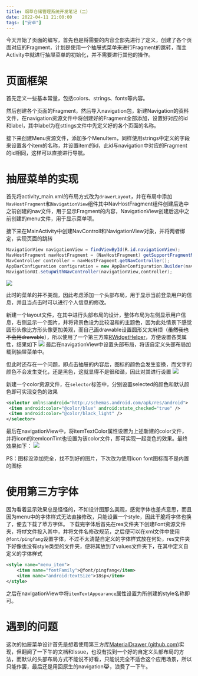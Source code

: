 ```yaml
---
title: 烟草仓储管理系统开发笔记（二）
date: 2022-04-11 21:00:00
tags: ["安卓"]
---
```

今天开始了页面的编写，首先也是将需要的内容全部先进行了定义，创建了各个页面对应的Fragment，计划是使用一个抽屉式菜单来进行Fragment的跳转，而主Activity中就进行抽屉菜单的初始化，并不需要进行其他的操作。
# 页面框架
首先定义一些基本常量，包括colors、strings、fonts等内容。

然后创建各个页面的Fragment，然后导入navigation包，新建Navigation的资料文件，在navigation资源文件中将创建好的Fragment全部添加，设置好对应的id和label，其中label为在sttings文件中先定义好的各个页面的名称。

接下来创建Menu资源文件，添加多个MenuItem，同样使用strings中定义的字段来设置各个item的名称，并设置item的id，此id与navigation中对应的Fragment的id相同，这样可以直接进行导航。
# 抽屉菜单的实现
首先将activity_main.xml的布局方式改为`drawerLayout`，并在布局中添加`NavHostFragment`和`NavigationView`组件其中NavHostFragment组件创建后选中之前创建的nav文件，用于显示Fragment的内容，NavigationView创建后选中之前创建的menu文件，用于显示菜单项。

接下来在MainActivity中创建NavControll和NavigationView对象，并将两者绑定，实现页面的跳转
```java
NavigationView navigationView = findViewById(R.id.navigationView);  
NavHostFragment navHostFragment = (NavHostFragment) getSupportFragmentManager().findFragmentById(R.id.fragmentContainerView);  
NavController controller = navHostFragment.getNavController();  
AppBarConfiguration configuration = new AppBarConfiguration.Builder(navigationView.getMenu()).build();  
NavigationUI.setupWithNavController(navigationView,controller);
```
![](https://images.starnight.top/img/20220411215828.png)

此时的菜单的并不美观，因此考虑添加一个头部布局，用于显示当前登录用户的信息，并且当点击时可以进行个人信息的修改。

新建一个layout文件，在其中进行头部布局的设计，整体布局为左侧显示用户信息，右侧显示一个图片，并将背景色设为比较温和的主题色，因为此处情景下感觉圆形头像比方形头像更加美观，而自己画drawable设置圆形又太麻烦（~~虽然我也不会用drawable~~），所以使用了一个第三方库[RWidgetHelper](https://github.com/RuffianZhong/RWidgetHelper)，方便设置各类属性，结果如下
![](https://images.starnight.top/img/20220411220056.png)
最后在navigationView中设置头部布局，将该自定义头部布局加载到抽屉菜单中。

但此时还存在一个问题，即点击抽屉的内容后，图标的颜色会发生变换，而文字的颜色不会发生变化，还是黑色，这就显得不是很和谐，因此对其进行设置
![](https://images.starnight.top/img/20220411220612.png)

新建一个color资源文件，在`selector`标签中，分别设置selected的颜色和默认颜色即可实现变色的效果
```xml
<selector xmlns:android="http://schemas.android.com/apk/res/android">  
 <item android:color="@color/blue" android:state_checked="true" />  
 <item android:color="@color/black_light" />  
</selector>
```
最后在navigationView中，将itemTextColor属性设置为上述新建的color文件，并将icon的itemIconTint也设置为该color文件，即可实现一起变色的效果。最终效果如下：
![](https://images.starnight.top/img/20220411221047.png)

PS：图标没添加完全，找不到好的图片，下次改为使用Icon font图标而不是内置的图标

# 使用第三方字体
因为看着显示效果总是怪怪的，不如设计图那么美观，感觉字体也差点意思，而且因为menu中的字体样式无法直接修改，只能设置一个style，因此干脆将字体也换了，便去下载了苹方字体。
下载完字体后首先在res文件夹下创建Font资源文件夹，将ttf文件投入其中，并将文件名修改规范，之后便可以在xml文件中使用`@font/pingfang`设置字体，不过不太清楚自定义的字体样式放在何处，res文件夹下好像也没有style类型的文件夹，便将其放到了values文件夹下，在其中定义自定义的字体样式
```xml
<style name="menu_item">  
	<item name="fontFamily">@font/pingfang</item>  
	<item name="android:textSize">18sp</item>  
</style>
```
之后在navigationView中将`itemTextAppearance`属性设置为所创建的style名称即可。

# 遇到的问题
这次的抽屉菜单设计首先是想着使用第三方库[MaterialDrawer (github.com)](https://github.com/mikepenz/MaterialDrawer)实现，但翻阅了一下午的文档和Issue，也没有找到一个好的自定义头部布局的方法，而默认的头部布局方式不能说不好看，只能说完全不适合这个应用场景，所以只能作罢，最后还是用回原生的navigation😹，浪费了一下午。
